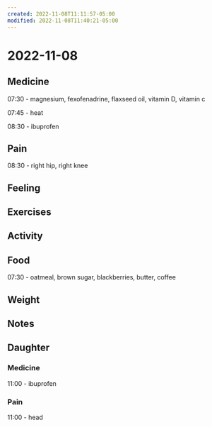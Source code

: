 ```yaml
---
created: 2022-11-08T11:11:57-05:00
modified: 2022-11-08T11:40:21-05:00
---
```


# 2022-11-08

## Medicine

07:30 - magnesium, fexofenadrine, flaxseed oil, vitamin D, vitamin c

07:45 - heat

08:30 - ibuprofen 

## Pain

08:30 - right hip, right knee

## Feeling


## Exercises


## Activity


## Food

07:30 - oatmeal, brown sugar, blackberries, butter, coffee


## Weight


## Notes

## Daughter

### Medicine

11:00 - ibuprofen 

### Pain

11:00 - head
